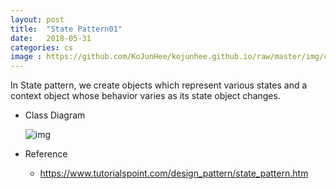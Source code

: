 ```yaml
---
layout: post
title:  "State Pattern01"
date:   2018-05-31
categories: cs
image : https://github.com/KoJunHee/kojunhee.github.io/raw/master/img/cs_img.jpg
---
```


In State pattern, we create objects which represent various states and a context object whose behavior varies as its state object changes.

- Class Diagram

  ![img](https://github.com/KoJunHee/kojunhee.github.io/raw/master/img/statePattern01.png) 

- Reference
  - <https://www.tutorialspoint.com/design_pattern/state_pattern.htm>